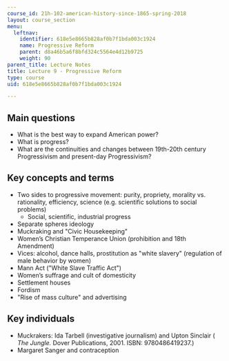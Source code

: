 ```yaml
---
course_id: 21h-102-american-history-since-1865-spring-2018
layout: course_section
menu:
  leftnav:
    identifier: 618e5e8665b828af0b7f1bda003c1924
    name: Progressive Reform
    parent: d8a46b5a6f8bfd324c5564e4d12b9725
    weight: 90
parent_title: Lecture Notes
title: Lecture 9 - Progressive Reform
type: course
uid: 618e5e8665b828af0b7f1bda003c1924

---
```


Main questions
--------------

*   What is the best way to expand American power?
*   What is progress?
*   What are the continuities and changes between 19th-20th century Progressivism and present-day Progressivism?

Key concepts and terms
----------------------

*   Two sides to progressive movement: purity, propriety, morality vs. rationality, efficiency, science (e.g. scientific solutions to social problems)  
    *   Social, scientific, industrial progress
*   Separate spheres ideology
*   Muckraking and "Civic Housekeeping"
*   Women’s Christian Temperance Union (prohibition and 18th Amendment)
*   Vices: alcohol, dance halls, prostitution as "white slavery" (regulation of male behavior by women)
*   Mann Act ("White Slave Traffic Act")
*   Women’s suffrage and cult of domesticity
*   Settlement houses
*   Fordism
*   "Rise of mass culture" and advertising

Key individuals
---------------

*   Muckrakers: Ida Tarbell (investigative journalism) and Upton Sinclair ( _The Jungle._ Dover Publications, 2001. ISBN: 9780486419237.)
*   Margaret Sanger and contraception